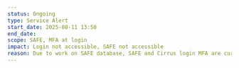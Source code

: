 ```yaml
---
status: Ongoing
type: Service Alert
start_date: 2025-08-11 13:50
end_date:
scope: SAFE, MFA at login
impact: Login not accessible, SAFE not accessible
reason: Due to work on SAFE database, SAFE and Cirrus login MFA are currently unavailable
---
```

